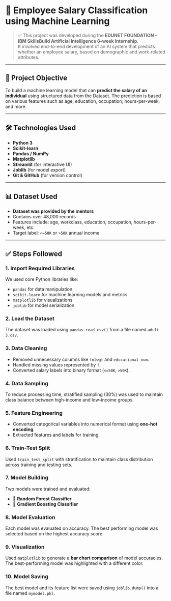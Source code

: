 # 🧠 Employee Salary Classification using Machine Learning

> ✅ This project was developed during the **EDUNET FOUNDATION - IBM SkillsBuild Artificial Intelligence 6-week Internship**.  
> It involved end-to-end development of an AI system that predicts whether an employee salary, based on demographic and work-related attributes.

---

## 📌 Project Objective

To build a machine learning model that can **predict the salary of an individual** using structured data from the Dataset. The prediction is based on various features such as age, education, occupation, hours-per-week, and more.

---

## 🛠️ Technologies Used

- **Python 3**
- **Scikit-learn**
- **Pandas / NumPy**
- **Matplotlib**
- **Streamlit** (for interactive UI)
- **Joblib** (for model export)
- **Git & GitHub** (for version control)

---

## 📊 Dataset Used

- **Dataset was provided by the mentors**
- Contains over 48,000 records
- Features include: age, workclass, education, occupation, hours-per-week, etc.
- Target label: `<=50K` or `>50K` annual income

---

## ✅ Steps Followed

### 1. Import Required Libraries
We used core Python libraries like:
- `pandas` for data manipulation
- `scikit-learn` for machine learning models and metrics
- `matplotlib` for visualizations
- `joblib` for model serialization

### 2. Load the Dataset
The dataset was loaded using `pandas.read_csv()` from a file named `adult 3.csv`.

### 3. Data Cleaning
- Removed unnecessary columns like `fnlwgt` and `educational-num`.
- Handled missing values represented by `?`.
- Converted salary labels into binary format (`<=50K`, `>50K`).

### 4. Data Sampling
To reduce processing time, stratified sampling (30%) was used to maintain class balance between high-income and low-income groups.

### 5. Feature Engineering
- Converted categorical variables into numerical format using **one-hot encoding**.
- Extracted features and labels for training.

### 6. Train-Test Split
Used `train_test_split` with stratification to maintain class distribution across training and testing sets.

### 7. Model Building
Two models were trained and evaluated:
- 🎯 **Random Forest Classifier**
- 🚀 **Gradient Boosting Classifier**

### 8. Model Evaluation
Each model was evaluated on accuracy. The best performing model was selected based on the highest accuracy score.

### 9. Visualization
Used `matplotlib` to generate a **bar chart comparison** of model accuracies. The best-performing model was highlighted with a different color.

### 10. Model Saving
The best model and its feature list were saved using `joblib.dump()` into a file named `mymodel.pkl`.



